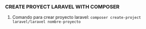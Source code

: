 ### CREATE PROYECT LARAVEL WITH COMPOSER

1. Comando para crear proyecto laravel:
   `composer create-project laravel/laravel nombre-proyecto`
